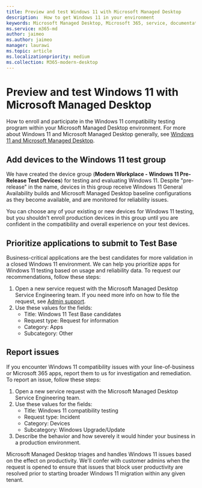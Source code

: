 ```yaml
---
title: Preview and test Windows 11 with Microsoft Managed Desktop
description:  How to get Windows 11 in your environment
keywords: Microsoft Managed Desktop, Microsoft 365, service, documentation
ms.service: m365-md
author: jaimeo
ms.author: jaimeo
manager: laurawi
ms.topic: article
ms.localizationpriority: medium
ms.collection: M365-modern-desktop
---
```


# Preview and test Windows 11 with Microsoft Managed Desktop

How to enroll and participate in the Windows 11 compatibility testing program within your Microsoft Managed Desktop environment. For more about Windows 11 and Microsoft Managed Desktop generally, see [Windows 11 and Microsoft Managed Desktop](../intro/win11-overview.md). 

## Add devices to the Windows 11 test group

We have created the device group (**Modern Workplace - Windows 11 Pre-Release Test Devices**) for testing and evaluating Windows 11. Despite "pre-release" in the name, devices in this group receive Windows 11 General Availability builds and Microsoft Managed Desktop baseline configurations as they become available, and are monitored for reliability issues. 

You can choose any of your existing or new devices for Windows 11 testing, but you shouldn't enroll production devices in this group until you are confident in the compatibility and overall experience on your test devices. 


## Prioritize applications to submit to Test Base

Business-critical applications are the best candidates for more validation in a closed Windows 11 environment. We can help you prioritize apps for Windows 11 testing based on usage and reliability data. To request our recommendations, follow these steps:

1. Open a new service request with the Microsoft Managed Desktop Service Engineering team. If you need more info on how to file the request, see [Admin support](admin-support.md).
2. Use these values for the fields:
    - Title: Windows 11 Test Base candidates
    - Request type: Request for information
    - Category: Apps
    - Subcategory: Other

## Report issues

If you encounter Windows 11 compatibility issues with your line-of-business or Microsoft 365 apps, report them to us for investigation and remediation. To report an issue, follow these steps:

1. Open a new service request with the Microsoft Managed Desktop Service Engineering team.
2. Use these values for the fields:
    - Title: Windows 11 compatibility testing
    - Request type: Incident
    - Category: Devices
    - Subcategory: Windows Upgrade/Update
3. Describe the behavior and how severely it would hinder your business in a production environment.

Microsoft Managed Desktop triages and handles Windows 11 issues based on the effect on productivity. We'll confer with customer admins when the request is opened to ensure that issues that block user productivity are resolved prior to starting broader Windows 11 migration within any given tenant.
